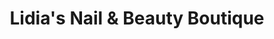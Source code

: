 ---
title: "Lidia's Nail & Beauty Boutique"
url: /winden/lidias-nail-und-beauty-boutique/
shop: Kosmetik
---